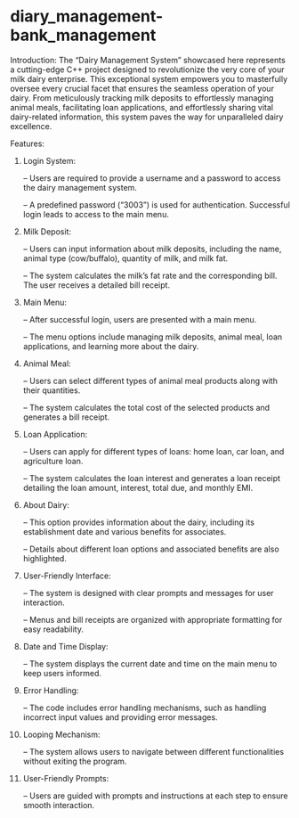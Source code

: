 # diary_management-bank_management
Introduction:
The “Dairy Management System” showcased here represents a cutting-edge C++ project designed to revolutionize the very core of your milk dairy enterprise. This exceptional system empowers you to masterfully oversee every crucial facet that ensures the seamless operation of your dairy. From meticulously tracking milk deposits to effortlessly managing animal meals, facilitating loan applications, and effortlessly sharing vital dairy-related information, this system paves the way for unparalleled dairy excellence.

Features:

1. Login System:

   – Users are required to provide a username and a password to access the dairy management system.

   – A predefined password (“3003”) is used for authentication. Successful login leads to access to the main menu.

2. Milk Deposit:

   – Users can input information about milk deposits, including the name, animal type (cow/buffalo), quantity of milk, and milk fat.

   – The system calculates the milk’s fat rate and the corresponding bill. The user receives a detailed bill receipt.

3. Main Menu:

   – After successful login, users are presented with a main menu.

   – The menu options include managing milk deposits, animal meal, loan applications, and learning more about the dairy.

4. Animal Meal:

   – Users can select different types of animal meal products along with their quantities.

   – The system calculates the total cost of the selected products and generates a bill receipt.

5. Loan Application:

   – Users can apply for different types of loans: home loan, car loan, and agriculture loan.

   – The system calculates the loan interest and generates a loan receipt detailing the loan amount, interest, total due, and monthly EMI.

6. About Dairy:

   – This option provides information about the dairy, including its establishment date and various benefits for associates.

   – Details about different loan options and associated benefits are also highlighted.

7. User-Friendly Interface:

   – The system is designed with clear prompts and messages for user interaction.

   – Menus and bill receipts are organized with appropriate formatting for easy readability.

8. Date and Time Display:

   – The system displays the current date and time on the main menu to keep users informed.

9. Error Handling:

   – The code includes error handling mechanisms, such as handling incorrect input values and providing error messages.

10. Looping Mechanism:

    – The system allows users to navigate between different functionalities without exiting the program.

11. User-Friendly Prompts:

    – Users are guided with prompts and instructions at each step to ensure smooth interaction.
